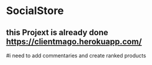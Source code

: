 # SocialStore

## this Projext is already done https://clientmago.herokuapp.com/
#i need to add commentaries and create ranked products
